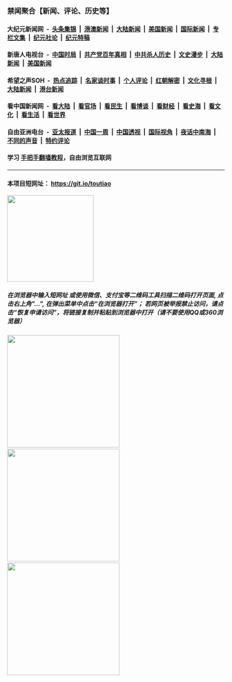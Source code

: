 ### 禁闻聚合【新闻、评论、历史等】

#### 大纪元新闻网 &nbsp;-&nbsp; [头条集锦](indexes/E头条集锦.md?t=02070955) &nbsp;|&nbsp; [港澳新闻](indexes/E港澳新闻.md?t=02070955)  &nbsp;|&nbsp; [大陆新闻](indexes/E大陆新闻.md?t=02070955) &nbsp;|&nbsp; [美国新闻](indexes/E美国新闻.md?t=02070955) &nbsp;|&nbsp; [国际新闻](indexes/E国际新闻.md?t=02070955) &nbsp;|&nbsp; [专栏文集](indexes/E专栏文集.md?t=02070955) &nbsp;|&nbsp; [纪元社论](indexes/E纪元社论.md?t=02070955) &nbsp;|&nbsp; [纪元特稿](indexes/E纪元特稿.md?t=02070955) 

#### 新唐人电视台 &nbsp;-&nbsp; [中国时局](indexes/N中国时局.md?t=02070955) &nbsp;|&nbsp; [共产党百年真相](indexes/N共产党百年真相.md?t=02070955) &nbsp;|&nbsp; [中共杀人历史](indexes/N中共杀人历史.md?t=02070955) &nbsp;|&nbsp; [文史漫步](indexes/N文史漫步.md?t=02070955) &nbsp;|&nbsp; [大陆新闻](indexes/N大陆新闻.md?t=02070955) &nbsp;|&nbsp; [美国新闻](indexes/N美国新闻.md?t=02070955)

#### 希望之声SOH &nbsp;-&nbsp; [热点追踪](indexes/H热点追踪.md?t=02070955) &nbsp;|&nbsp; [名家谈时事](indexes/H名家谈时事.md?t=02070955) &nbsp;|&nbsp; [个人评论](indexes/H个人评论.md?t=02070955)  &nbsp;|&nbsp; [红朝解密](indexes/H红朝解密.md?t=02070955) &nbsp;|&nbsp; [文化寻根](indexes/H文化寻根.md?t=02070955) &nbsp;|&nbsp; [大陆新闻](indexes/H大陆新闻.md?t=02070955) &nbsp;|&nbsp; [港台新闻](indexes/H港台新闻.md?t=02070955)

#### 看中国新闻网 &nbsp;-&nbsp; [看大陆](indexes/S看大陆.md?t=02070955) &nbsp;|&nbsp; [看官场](indexes/S看官场.md?t=02070955) &nbsp;|&nbsp; [看民生](indexes/S看民生.md?t=02070955)  &nbsp;|&nbsp; [看博谈](indexes/S看博谈.md?t=02070955) &nbsp;|&nbsp; [看财经](indexes/S看财经.md?t=02070955) &nbsp;|&nbsp; [看史海](indexes/S看史海.md?t=02070955) &nbsp;|&nbsp; [看文化](indexes/S看文化.md?t=02070955) &nbsp;|&nbsp; [看生活](indexes/S看生活.md?t=02070955) &nbsp;|&nbsp; [看世界](indexes/S看世界.md?t=02070955)

#### 自由亚洲电台 &nbsp;-&nbsp; [亚太报道](indexes/R亚太报道.md?t=02070955) &nbsp;|&nbsp; [中国一周](indexes/R中国一周.md?t=02070955) &nbsp;|&nbsp; [中国透视](indexes/R中国透视.md?t=02070955)  &nbsp;|&nbsp; [国际视角](indexes/R国际视角.md?t=02070955) &nbsp;|&nbsp; [夜话中南海](indexes/R夜话中南海.md?t=02070955) &nbsp;|&nbsp; [不同的声音](indexes/R不同的声音.md?t=02070955) &nbsp;|&nbsp; [特约评论](indexes/R特约评论.md?t=02070955)

#### 学习 [手把手翻墙教程](https://github.com/gfw-breaker/guides/wiki)，自由浏览互联网

----

#### 本项目短网址： https://git.io/toutiao
<img src="https://raw.githubusercontent.com/gfw-breaker/banned-news/master/scripts/img/qr.png" width="200px"/>  

##### 在浏览器中输入短网址 或使用微信、支付宝等二维码工具扫描二维码打开页面, 点击右上角"...", 在弹出菜单中点击“在浏览器打开”； 若网页被举报禁止访问，请点击“恢复申请访问”，将链接复制并粘贴到浏览器中打开（请不要使用QQ或360浏览器）

<img src="https://raw.githubusercontent.com/gfw-breaker/banned-news/master/scripts/img/1.png" width="260px"/> &nbsp; <img src="https://raw.githubusercontent.com/gfw-breaker/banned-news/master/scripts/img/2.png" width="260px"/> &nbsp; <img src="https://raw.githubusercontent.com/gfw-breaker/banned-news/master/scripts/img/3.png" width="260px"/>
